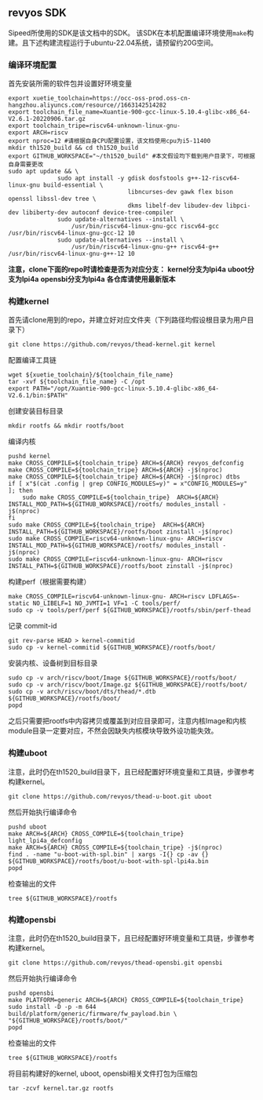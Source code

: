 ## revyos SDK 
Sipeed所使用的SDK是该文档中的SDK。
该SDK在本机配置编译环境使用`make`构建。且下述构建流程运行于ubuntu-22.04系统，请预留约20G空间。
### 编译环境配置
首先安装所需的软件包并设置好环境变量
```
export xuetie_toolchain=https://occ-oss-prod.oss-cn-hangzhou.aliyuncs.com/resource//1663142514282
export toolchain_file_name=Xuantie-900-gcc-linux-5.10.4-glibc-x86_64-V2.6.1-20220906.tar.gz
export toolchain_tripe=riscv64-unknown-linux-gnu-
export ARCH=riscv
export nproc=12 #请根据自身CPU配置设置，该文档使用cpu为i5-11400
mkdir th1520_build && cd th1520_build
export GITHUB_WORKSPACE="~/th1520_build" #本文假设均下载到用户目录下，可根据自身需要更改
sudo apt update && \
              sudo apt install -y gdisk dosfstools g++-12-riscv64-linux-gnu build-essential \
                                  libncurses-dev gawk flex bison openssl libssl-dev tree \
                                  dkms libelf-dev libudev-dev libpci-dev libiberty-dev autoconf device-tree-compiler
              sudo update-alternatives --install \
                  /usr/bin/riscv64-linux-gnu-gcc riscv64-gcc /usr/bin/riscv64-linux-gnu-gcc-12 10
              sudo update-alternatives --install \
                  /usr/bin/riscv64-linux-gnu-g++ riscv64-g++ /usr/bin/riscv64-linux-gnu-g++-12 10
```
**注意，clone下面的repo时请检查是否为对应分支：**
**kernel分支为lpi4a**
**uboot分支为lpi4a**
**opensbi分支为lpi4a**
**各仓库请使用最新版本**
### 构建kernel
首先请clone用到的repo，并建立好对应文件夹（下列路径均假设根目录为用户目录下）
```shell
git clone https://github.com/revyos/thead-kernel.git kernel
```
配置编译工具链
```shell
wget ${xuetie_toolchain}/${toolchain_file_name}
tar -xvf ${toolchain_file_name} -C /opt
export PATH="/opt/Xuantie-900-gcc-linux-5.10.4-glibc-x86_64-V2.6.1/bin:$PATH"
```
创建安装目标目录
```shell
mkdir rootfs && mkdir rootfs/boot
```
编译内核
```shell
pushd kernel
make CROSS_COMPILE=${toolchain_tripe} ARCH=${ARCH} revyos_defconfig
make CROSS_COMPILE=${toolchain_tripe} ARCH=${ARCH} -j$(nproc)
make CROSS_COMPILE=${toolchain_tripe} ARCH=${ARCH} -j$(nproc) dtbs
if [ x"$(cat .config | grep CONFIG_MODULES=y)" = x"CONFIG_MODULES=y" ]; then
    sudo make CROSS_COMPILE=${toolchain_tripe}  ARCH=${ARCH} INSTALL_MOD_PATH=${GITHUB_WORKSPACE}/rootfs/ modules_install -j$(nproc)
fi
sudo make CROSS_COMPILE=${toolchain_tripe}  ARCH=${ARCH} INSTALL_PATH=${GITHUB_WORKSPACE}/rootfs/boot zinstall -j$(nproc)
sudo make CROSS_COMPILE=riscv64-unknown-linux-gnu- ARCH=riscv INSTALL_MOD_PATH=${GITHUB_WORKSPACE}/rootfs/ modules_install -j$(nproc)
sudo make CROSS_COMPILE=riscv64-unknown-linux-gnu- ARCH=riscv INSTALL_PATH=${GITHUB_WORKSPACE}/rootfs/boot zinstall -j$(nproc)
```
构建perf（根据需要构建）
```shell
make CROSS_COMPILE=riscv64-unknown-linux-gnu- ARCH=riscv LDFLAGS=-static NO_LIBELF=1 NO_JVMTI=1 VF=1 -C tools/perf/
sudo cp -v tools/perf/perf ${GITHUB_WORKSPACE}/rootfs/sbin/perf-thead
```
记录 commit-id
```shell
git rev-parse HEAD > kernel-commitid
sudo cp -v kernel-commitid ${GITHUB_WORKSPACE}/rootfs/boot/
```
安装内核、设备树到目标目录
```shell
sudo cp -v arch/riscv/boot/Image ${GITHUB_WORKSPACE}/rootfs/boot/
sudo cp -v arch/riscv/boot/Image.gz ${GITHUB_WORKSPACE}/rootfs/boot/
sudo cp -v arch/riscv/boot/dts/thead/*.dtb ${GITHUB_WORKSPACE}/rootfs/boot/
popd
```
之后只需要把rootfs中内容拷贝或覆盖到对应目录即可，注意内核Image和内核module目录一定要对应，不然会因缺失内核模块导致外设功能失效。

### 构建uboot
注意，此时仍在th1520_build目录下，且已经配置好环境变量和工具链，步骤参考构建kernel。
```shell
git clone https://github.com/revyos/thead-u-boot.git uboot
```
然后开始执行编译命令
```shell
pushd uboot
make ARCH=${ARCH} CROSS_COMPILE=${toolchain_tripe} light_lpi4a_defconfig
make ARCH=${ARCH} CROSS_COMPILE=${toolchain_tripe} -j$(nproc)
find . -name "u-boot-with-spl.bin" | xargs -I{} cp -av {} ${GITHUB_WORKSPACE}/rootfs/boot/u-boot-with-spl-lpi4a.bin
popd
```
检查输出的文件
```shell
tree ${GITHUB_WORKSPACE}/rootfs
```
### 构建opensbi
注意，此时仍在th1520_build目录下，且已经配置好环境变量和工具链，步骤参考构建kernel。
```shell
git clone https://github.com/revyos/thead-opensbi.git opensbi
```
然后开始执行编译命令
```shell
pushd opensbi
make PLATFORM=generic ARCH=${ARCH} CROSS_COMPILE=${toolchain_tripe} 
sudo install -D -p -m 644 build/platform/generic/firmware/fw_payload.bin \
"${GITHUB_WORKSPACE}/rootfs/boot/"
popd
```
检查输出的文件
```
tree ${GITHUB_WORKSPACE}/rootfs
```
将目前构建好的kernel, uboot, opensbi相关文件打包为压缩包
```shell
tar -zcvf kernel.tar.gz rootfs
```
